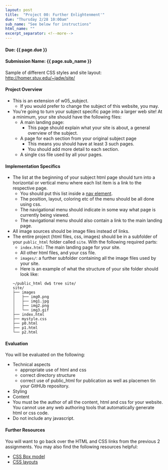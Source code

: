 ```yaml
---
layout: post
title:  "Project 00: Further Enlightenment'"
due: "Thursday 2/28 10:00am"
sub_name: "See below for instructions"
html_name: ""
excerpt_separator: <!--more-->
---
```


#### Due: {{ page.due }}
#### Submission Name: {{ page.sub_name }}
<!--
#### Stuy server link: http://homer.stuy.edu/~YOUR_USERNAME/{{ page.sub_name }}
-->
Sample of different CSS styles and site layout: <http://homer.stuy.edu/~jadw/site/>

#### Project Overview
* This is an extension of w05_subject.
  - If you would prefer to change the subject of this website, you may.
* You're going to turn your subject specific page into a larger web site! At a minimum, your site should have the following files:
  - A main landing page:
    - This page should explain what your site is about, a general overview of the subject.
  - A page for each section from your original subject page
    - This means you should have at least 3 such pages.
    - You should add more detail to each section.
  - A single css file used by all your pages.

#### Implementation Specifics
* The list at the beginning of your subject html page should turn into a horizontal or vertical menu where each list item is a link to the respective page.
  - You should put this list inside a [nav element](https://developer.mozilla.org/en-US/docs/Web/HTML/Element/nav).
  - The position, layout, coloring etc of the menu should be all done using css.
  - The navigational menu should indicate in some way what page is currently being viewed.
  - The navigational menu should also contain a link to the main landing page.
* All image sources should be image files instead of links.
* The entire project (html files, css, images) should be in a subfolder of your `public_html` folder called `site`. With the following required parts:
  - `index.html`: The main landing page for your site.
  - All other html files, and your css file.
  - `images/`: a further subfolder containing all the image files used by your site.
  - Here is an example of what the structure of your site folder should look like:
  ```
  ~/public_html dw$ tree site/
  site/
  ├── images
  │   ├── img0.png
  │   ├── img1.jpg
  │   ├── img2.png
  │   └── img3.gif
  ├── index.html
  ├── mystyle.css
  ├── p0.html
  ├── p1.html
  └── p2.html
  ```

#### Evaluation
You will be evaluated on the following:
- Technical aspects
  - appropriate use of html and css
  - correct directory structure
  - correct use of public_html for publication as well as placemen tin your GitHUb repository.
- Styling
- Content
- You must be the author of all the content, html and css for your website. You cannot use any web authoring tools that automatically generate html or css code.
-  Do not include any javascript.

#### Further Resources
You will want to go back over the HTML and CSS links from the previous 2 assignments. You may also find the following resources helpful:
  * [CSS Box model](https://developer.mozilla.org/en-US/docs/Learn/CSS/Building_blocks/The_box_model)
  * [CSS layouts](https://developer.mozilla.org/en-US/docs/Learn/CSS/CSS_layout/Introduction)
